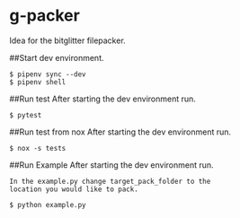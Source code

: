 # g-packer

Idea for the bitglitter filepacker.

##Start dev environment.

```
$ pipenv sync --dev
$ pipenv shell
```

##Run test
After starting the dev environment run.
```
$ pytest
```

##Run test from nox
After starting the dev environment run.
```
$ nox -s tests
```

##Run Example
After starting the dev environment run.
```
In the example.py change target_pack_folder to the 
location you would like to pack.

$ python example.py
```

